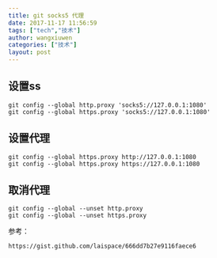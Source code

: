 ```yaml
---
title: git socks5 代理
date: 2017-11-17 11:56:59
tags: ["tech","技术"]
author: wangxiuwen
categories: ["技术"]
layout: post
---
```


## 设置ss

	git config --global http.proxy 'socks5://127.0.0.1:1080'
	git config --global https.proxy 'socks5://127.0.0.1:1080'

## 设置代理

	git config --global https.proxy http://127.0.0.1:1080
	git config --global https.proxy https://127.0.0.1:1080

## 取消代理

	git config --global --unset http.proxy
	git config --global --unset https.proxy
	
参考：

	https://gist.github.com/laispace/666dd7b27e9116faece6